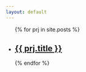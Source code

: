 ```yaml
---
layout: default
---
```


<ul>
  {% for prj in site.posts %}
    <li>
      <h2><a href="{{ prj.url }}">{{ prj.title }}</a></h2>
    </li>
  {% endfor %}
</ul>

